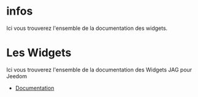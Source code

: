 
# infos

Ici vous trouverez l'ensemble de la documentation des widgets.

# Les Widgets

Ici vous trouverez l'ensemble de la documentation des Widgets JAG pour Jeedom

- [Documentation]({{site.baseurl}}/{{site.widget}}/{{page.lang}})